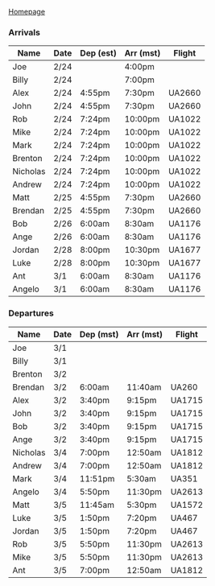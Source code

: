 [Homepage](/colorado-itinerary)

### Arrivals

| Name     | Date | Dep (est) | Arr (mst) | Flight | 
| -------- | ---- | --------- | --------- | ------ |
| Joe      | 2/24 |           | 4:00pm    |        |
| Billy    | 2/24 |           | 7:00pm    |        |
| Alex     | 2/24 | 4:55pm    | 7:30pm    | UA2660 |
| John     | 2/24 | 4:55pm    | 7:30pm    | UA2660 |
| Rob      | 2/24 | 7:24pm    | 10:00pm   | UA1022 |
| Mike     | 2/24 | 7:24pm    | 10:00pm   | UA1022 |
| Mark     | 2/24 | 7:24pm    | 10:00pm   | UA1022 |
| Brenton  | 2/24 | 7:24pm    | 10:00pm   | UA1022 |
| Nicholas | 2/24 | 7:24pm    | 10:00pm   | UA1022 |
| Andrew   | 2/24 | 7:24pm    | 10:00pm   | UA1022 |
| Matt     | 2/25 | 4:55pm    | 7:30pm    | UA2660 |
| Brendan  | 2/25 | 4:55pm    | 7:30pm    | UA2660 |
| Bob      | 2/26 | 6:00am    | 8:30am    | UA1176 |
| Ange     | 2/26 | 6:00am    | 8:30am    | UA1176 |
| Jordan   | 2/28 | 8:00pm    | 10:30pm   | UA1677 |
| Luke     | 2/28 | 8:00pm    | 10:30pm   | UA1677 |
| Ant      | 3/1  | 6:00am    | 8:30am    | UA1176 |
| Angelo   | 3/1  | 6:00am    | 8:30am    | UA1176 |

### Departures

| Name     | Date | Dep (mst) | Arr (mst) | Flight | 
| -------- | ---- | --------- | --------- | ------ |
| Joe      | 3/1  |           |           |        |
| Billy    | 3/1  |           |           |        |
| Brenton  | 3/2  |           |           |        |
| Brendan  | 3/2  | 6:00am    | 11:40am   | UA260  |
| Alex     | 3/2  | 3:40pm    | 9:15pm    | UA1715 |
| John     | 3/2  | 3:40pm    | 9:15pm    | UA1715 |
| Bob      | 3/2  | 3:40pm    | 9:15pm    | UA1715 |
| Ange     | 3/2  | 3:40pm    | 9:15pm    | UA1715 |
| Nicholas | 3/4  | 7:00pm    | 12:50am   | UA1812 |
| Andrew   | 3/4  | 7:00pm    | 12:50am   | UA1812 |
| Mark     | 3/4  | 11:51pm   | 5:30am    | UA351  |
| Angelo   | 3/4  | 5:50pm    | 11:30pm   | UA2613 |
| Matt     | 3/5  | 11:45am   | 5:30pm    | UA1572 |
| Luke     | 3/5  | 1:50pm    | 7:20pm    | UA467  |
| Jordan   | 3/5  | 1:50pm    | 7:20pm    | UA467  |
| Rob      | 3/5  | 5:50pm    | 11:30pm   | UA2613 |
| Mike     | 3/5  | 5:50pm    | 11:30pm   | UA2613 |
| Ant      | 3/5  | 7:00pm    | 12:50am   | UA1812 |
